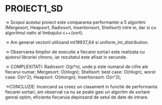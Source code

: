 # PROIECT1_SD

 -> Scopul acestui proiect este compararea performantei a 5 algoritmi (Mergesort, Heapsort, Radixsort, Insertionsort, Shellsort) intre ei, dar si cu algoritmul nativ al limbajului c++(sort).
 
 -> Am generat vectorii utilizand mt19937_64 si uniform_int_distribution.
 
 -> Observarea timpilor de executie a fiecarei sortari este realizata cu ajutorul librariei chrono, iar rezultatul este afisat in secunde.
 
 -> COMPLEXITATI:
       Radixsort: O(p*n), unde p este numarul de cifre ale fiecarui numar;
       Mergesort: O(nlogn);
       Shellsort: best case: O(nlogn),
                  worst case: O(n^2);
       Heapsort: O(nlongn);
       Insertionsort: O(n^2);
       
 ->CONCLUZIE:
    Incercand sa creez un clasament in functie de performanta fiecarei sortari, am observat ca nu se poate gasi un algoritm de sortare genral optim, eficienta fiecaruia depinzand de setul de date de intrare.
 

